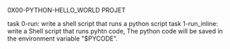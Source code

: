 0X00-PYTHON-HELLO_WORLD PROJET

task 0-run: write a shell script that runs a python script
task 1-run_inline: write a Shell script that runs pyhtn code, The python code will be saved in the environment variable "$PYCODE".
